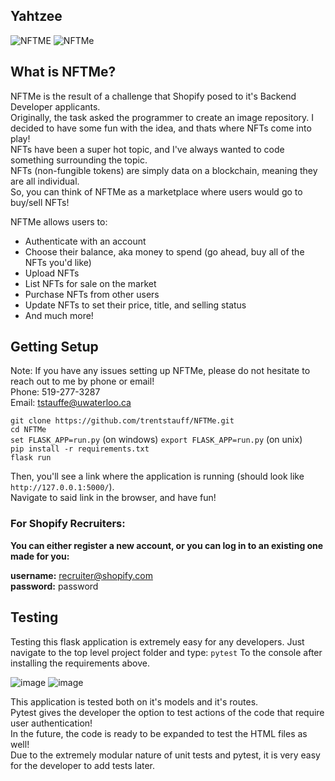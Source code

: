 ## Yahtzee
![NFTME](https://user-images.githubusercontent.com/53923200/134110201-69fc0b4c-30f3-4e31-944c-40f743e76b04.png)
![NFTMe](https://user-images.githubusercontent.com/53923200/134114284-e227df12-0a4b-4652-8da1-52b51e9e45e9.gif)

## What is NFTMe?

NFTMe is the result of a challenge that Shopify posed to it's Backend Developer applicants. <br/>
Originally, the task asked the programmer to create an image repository. I decided to have some fun with the idea, and thats where NFTs come into play! </br>
NFTs have been a super hot topic, and I've always wanted to code something surrounding the topic. <br/>
NFTs (non-fungible tokens) are simply data on a blockchain, meaning they are all individual. <br/>
So, you can think of NFTMe as a marketplace where users would go to buy/sell NFTs! <br/>

NFTMe allows users to:
- Authenticate with an account
- Choose their balance, aka money to spend (go ahead, buy all of the NFTs you'd like)
- Upload NFTs
- List NFTs for sale on the market
- Purchase NFTs from other users
- Update NFTs to set their price, title, and selling status
- And much more!

## Getting Setup
Note: If you have any issues setting up NFTMe, please do not hesitate to reach out to me by phone or email! <br/>
Phone: 519-277-3287 <br/>
Email: tstauffe@uwaterloo.ca <br/>

`git clone https://github.com/trentstauff/NFTMe.git`<br />
`cd NFTMe` <br />
`set FLASK_APP=run.py` (on windows) `export FLASK_APP=run.py` (on unix) <br />
`pip install -r requirements.txt` <br />
`flask run` <br />

Then, you'll see a link where the application is running (should look like `http://127.0.0.1:5000/`). </br>
Navigate to said link in the browser, and have fun!

### For Shopify Recruiters:
**You can either register a new account, or you can log in to an existing one made for you:**

**username:** recruiter@shopify.com </br>
**password:** password


## Testing
Testing this flask application is extremely easy for any developers. Just navigate to the top level project folder and type:
`pytest`
To the console after installing the requirements above.

![image](https://user-images.githubusercontent.com/53923200/134114531-ccb315a2-f7d2-49fb-9dde-aee7912e60f2.png)
![image](https://user-images.githubusercontent.com/53923200/134114555-b9351e42-ed3e-4611-abdd-91f57260da95.png)


This application is tested both on it's models and it's routes.<br />
Pytest gives the developer the option to test actions of the code that require user authentication!<br />
In the future, the code is ready to be expanded to test the HTML files as well!<br />
Due to the extremely modular nature of unit tests and pytest, it is very easy for the developer to add tests later.<br />
